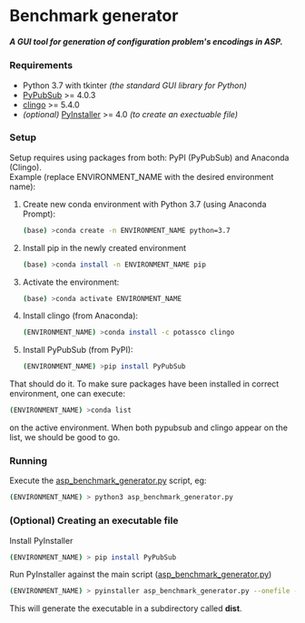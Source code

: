 # Benchmark generator

##### A GUI tool for generation of configuration problem's encodings in ASP.

### Requirements
 - Python 3.7 with tkinter _(the standard GUI library for Python)_
 - [PyPubSub](https://pypi.org/project/PyPubSub/ "PyPubSub on PyPI") >= 4.0.3
 - [clingo](https://anaconda.org/potassco/clingo "Clingo on anaconda") >= 5.4.0
 - _(optional)_ [PyInstaller](https://pypi.org/project/pyinstaller/) >= 4.0 _(to create an exectuable file)_
### Setup 
Setup requires using packages from both: PyPI (PyPubSub) and Anaconda (Clingo).\
Example (replace ENVIRONMENT_NAME with the desired environment name):
1. Create new conda environment with Python 3.7 (using Anaconda Prompt):
    ```sh
    (base) >conda create -n ENVIRONMENT_NAME python=3.7
    ```
2. Install pip in the newly created environment
    ```sh
    (base) >conda install -n ENVIRONMENT_NAME pip
    ```
3. Activate the environment:
    ```sh
    (base) >conda activate ENVIRONMENT_NAME
    ```
4. Install clingo (from Anaconda):
    ```sh
    (ENVIRONMENT_NAME) >conda install -c potassco clingo
    ```
5. Install PyPubSub (from PyPI):
    ```sh
    (ENVIRONMENT_NAME) >pip install PyPubSub
    ```
That should do it. To make sure packages have been installed in correct environment, one can execute:
```sh
(ENVIRONMENT_NAME) >conda list
```
on the active environment. When both pypubsub and clingo appear on the list, we should be good to go.
   
### Running
Execute the [asp_benchmark_generator.py](asp_benchmark_generator.py) script, eg:
```sh
(ENVIRONMENT_NAME) > python3 asp_benchmark_generator.py
```

### (Optional) Creating an executable file
Install PyInstaller
```sh
(ENVIRONMENT_NAME) > pip install PyPubSub
```
Run PyInstaller against the main script ([asp_benchmark_generator.py](asp_benchmark_generator.py))
```sh
(ENVIRONMENT_NAME) > pyinstaller asp_benchmark_generator.py --onefile --noconsole
```
This will generate the executable in a subdirectory called **dist**.